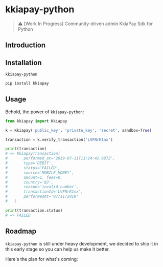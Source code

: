 # kkiapay-python
> ⚠️ [Work In Progress] Community-driven admin KkiaPay Sdk for Python


## Introduction


## Installation

`kkiapay-python`

```bash
pip install kkiapay
```

## Usage

Behold, the power of `kkiapay-python`:

```python
from kkiapay import Kkiapay

k = Kkiapay('public_key', 'private_key', 'secret', sandbox=True)

transaction = k.verify_transaction('LVFNrK1nx')

print(transaction)
# => KkiapayTransaction(
#       performed_at='2019-07-11T11:24:42.687Z',
#       type='DEBIT',
#       status='FAILED',
#       source='MOBILE_MONEY',
#       amount=1, fees=0,
#       country='BJ',
#       reason='invalid_number',
#       transactionId='LVFNrK1nx',
#       performedAt='07/11/2019'
#   )

print(transaction.status)
# => FAILED
```

## Roadmap

`kkiapay-python` is still under heavy development, we decided to ship it in this early stage so you can help us make it better.

Here's the plan for what's coming:
